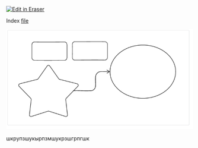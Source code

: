 <p><a target="_blank" href="https://app.eraser.io/workspace/oNmCJNbYDsJLF7FOS1Ei" id="edit-in-eraser-github-link"><img alt="Edit in Eraser" src="https://firebasestorage.googleapis.com/v0/b/second-petal-295822.appspot.com/o/images%2Fgithub%2FOpen%20in%20Eraser.svg?alt=media&amp;token=968381c8-a7e7-472a-8ed6-4a6626da5501"></a></p>

Index [﻿file ](https://app.eraser.io/workspace/oNmCJNbYDsJLF7FOS1Ei?elements=irpBWYuf3bfpWRoXglqbCw) 



![Figure 1](/.eraser/oNmCJNbYDsJLF7FOS1Ei___HrIdJYTDEZYbcJ34gslNZfHNFSv2___---figure---V169b1LADP64yUkllEVYT---figure---irpBWYuf3bfpWRoXglqbCw.png "Figure 1")

шкрупзшукырпзмшукрзшгрпгшк


<!--- Eraser file: https://app.eraser.io/workspace/oNmCJNbYDsJLF7FOS1Ei --->